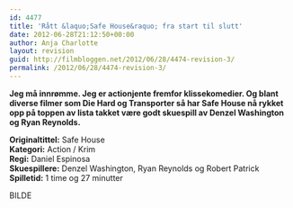 ```yaml
---
id: 4477
title: 'Rått &laquo;Safe House&raquo; fra start til slutt'
date: 2012-06-28T21:12:50+00:00
author: Anja Charlotte
layout: revision
guid: http://filmbloggen.net/2012/06/28/4474-revision-3/
permalink: /2012/06/28/4474-revision-3/
---
```

**Jeg må innrømme. Jeg er actionjente fremfor klissekomedier. Og blant diverse filmer som Die Hard og Transporter så har Safe House nå rykket opp på toppen av lista takket være godt skuespill av Denzel Washington og Ryan Reynolds.**

**Originaltittel:** Safe House  
**Kategori:** Action / Krim  
**Regi:** Daniel Espinosa  
**Skuespillere:** Denzel Washington, Ryan Reynolds og Robert Patrick  
**Spilletid:** 1 time og 27 minutter

BILDE

&nbsp;